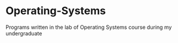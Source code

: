 # Operating-Systems
Programs written in the lab of Operating Systems course during my undergraduate
